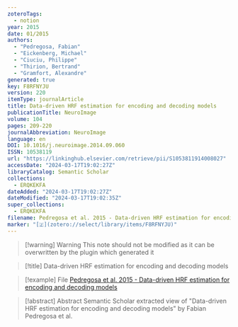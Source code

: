 ```yaml
---
zoteroTags:
  - notion
year: 2015
date: 01/2015
authors:
  - "Pedregosa, Fabian"
  - "Eickenberg, Michael"
  - "Ciuciu, Philippe"
  - "Thirion, Bertrand"
  - "Gramfort, Alexandre"
generated: true
key: F8RFNYJU
version: 220
itemType: journalArticle
title: Data-driven HRF estimation for encoding and decoding models
publicationTitle: NeuroImage
volume: 104
pages: 209-220
journalAbbreviation: NeuroImage
language: en
DOI: 10.1016/j.neuroimage.2014.09.060
ISSN: 10538119
url: "https://linkinghub.elsevier.com/retrieve/pii/S1053811914008027"
accessDate: "2024-03-17T19:02:27Z"
libraryCatalog: Semantic Scholar
collections:
  - ERQKEKFA
dateAdded: "2024-03-17T19:02:27Z"
dateModified: "2024-03-17T19:02:35Z"
super_collections:
  - ERQKEKFA
filename: Pedregosa et al. 2015 - Data-driven HRF estimation for encoding and decoding models
marker: "[🇿](zotero://select/library/items/F8RFNYJU)"
---
```


>[!warning] Warning
> This note should not be modified as it can be overwritten by the plugin which generated it

> [!title] Data-driven HRF estimation for encoding and decoding models

> [!example] File
> [Pedregosa et al. 2015 - Data-driven HRF estimation for encoding and decoding models](Pedregosa%20et%20al.%202015%20-%20Data-driven%20HRF%20estimation%20for%20encoding%20and%20decoding%20models.pdf)

> [!abstract] Abstract
> Semantic Scholar extracted view of "Data-driven HRF estimation for encoding and decoding models" by Fabian Pedregosa et al.

